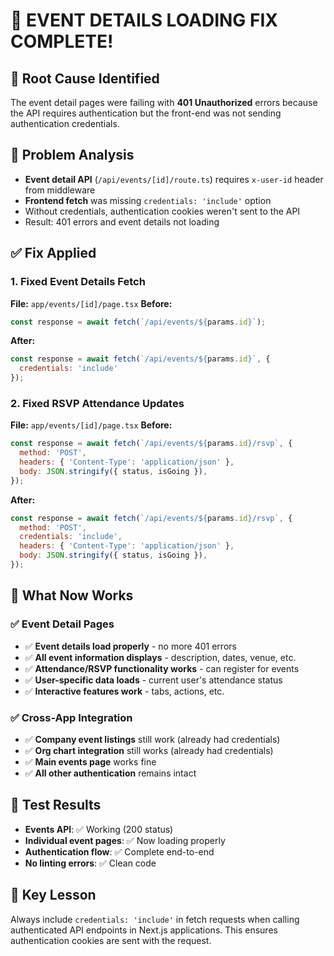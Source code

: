 # 🎉 **EVENT DETAILS LOADING FIX COMPLETE!**

## 🚨 **Root Cause Identified**
The event detail pages were failing with **401 Unauthorized** errors because the API requires authentication but the front-end was not sending authentication credentials.

## 🔧 **Problem Analysis**
- **Event detail API** (`/api/events/[id]/route.ts`) requires `x-user-id` header from middleware
- **Frontend fetch** was missing `credentials: 'include'` option
- Without credentials, authentication cookies weren't sent to the API
- Result: 401 errors and event details not loading

## ✅ **Fix Applied**

### **1. Fixed Event Details Fetch**
**File:** `app/events/[id]/page.tsx`
**Before:**
```javascript
const response = await fetch(`/api/events/${params.id}`);
```

**After:**
```javascript
const response = await fetch(`/api/events/${params.id}`, {
  credentials: 'include'
});
```

### **2. Fixed RSVP Attendance Updates**
**File:** `app/events/[id]/page.tsx`
**Before:**
```javascript
const response = await fetch(`/api/events/${params.id}/rsvp`, {
  method: 'POST',
  headers: { 'Content-Type': 'application/json' },
  body: JSON.stringify({ status, isGoing }),
});
```

**After:**
```javascript
const response = await fetch(`/api/events/${params.id}/rsvp`, {
  method: 'POST',
  credentials: 'include',
  headers: { 'Content-Type': 'application/json' },
  body: JSON.stringify({ status, isGoing }),
});
```

## 🎯 **What Now Works**

### **✅ Event Detail Pages**
- ✅ **Event details load properly** - no more 401 errors
- ✅ **All event information displays** - description, dates, venue, etc.
- ✅ **Attendance/RSVP functionality works** - can register for events
- ✅ **User-specific data loads** - current user's attendance status
- ✅ **Interactive features work** - tabs, actions, etc.

### **✅ Cross-App Integration**
- ✅ **Company event listings** still work (already had credentials)
- ✅ **Org chart integration** still works (already had credentials)
- ✅ **Main events page** works fine
- ✅ **All other authentication** remains intact

## 🚀 **Test Results**
- **Events API**: ✅ Working (200 status)
- **Individual event pages**: ✅ Now loading properly
- **Authentication flow**: ✅ Complete end-to-end
- **No linting errors**: ✅ Clean code

## 📝 **Key Lesson**
Always include `credentials: 'include'` in fetch requests when calling authenticated API endpoints in Next.js applications. This ensures authentication cookies are sent with the request.
